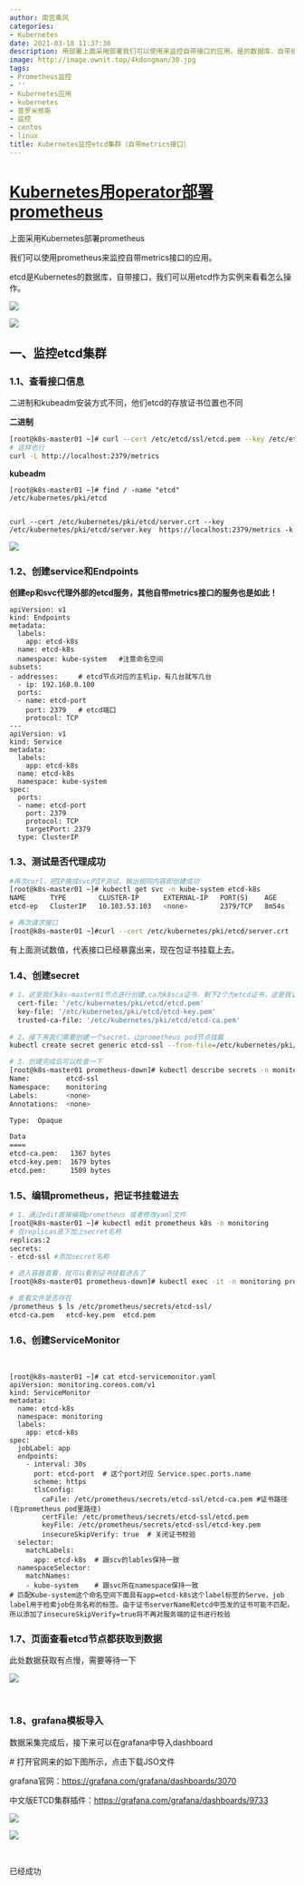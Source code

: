 ```yaml
---
author: 南宫乘风
categories:
- Kubernetes
date: 2021-03-18 11:37:38
description: 用部署上面采用部署我们可以使用来监控自带接口的应用。是的数据库，自带接口，我们可以用作为实例来看看怎么操作。一、监控集群、查看接口信息二进制和安装方式不同，他们的存放证书位置也不同二进制这样也行、创建。。。。。。。
image: http://image.ownit.top/4kdongman/30.jpg
tags:
- Prometheus监控
- ''
- Kubernetes应用
- kubernetes
- 普罗米修斯
- 监控
- centos
- linux
title: Kubernetes监控etcd集群（自带metrics接口）
---
```


<!--more-->

# [Kubernetes用operator部署prometheus](https://blog.csdn.net/heian_99/article/details/114953970)

上面采用Kubernetes部署prometheus

我们可以使用prometheus来监控自带metrics接口的应用。

etcd是Kubernetes的数据库，自带接口，我们可以用etcd作为实例来看看怎么操作。

![](http://image.ownit.top/csdn/20210318113651800.png)

![](http://image.ownit.top/csdn/20210318113706531.png)

## 一、监控etcd集群

### 1.1、查看接口信息

二进制和kubeadm安装方式不同，他们etcd的存放证书位置也不同

**二进制**

```bash
[root@k8s-master01 ~]# curl --cert /etc/etcd/ssl/etcd.pem --key /etc/etcd/ssl/etcd-key.pem  https://192.168.1.201:2379/metrics -k 
# 这样也行
curl -L http://localhost:2379/metrics
```

**kubeadm**

```
[root@k8s-master01 ~]# find / -name "etcd"
/etc/kubernetes/pki/etcd


curl --cert /etc/kubernetes/pki/etcd/server.crt --key /etc/kubernetes/pki/etcd/server.key  https://localhost:2379/metrics -k
```

![](http://image.ownit.top/csdn/20210318092912784.png)

### 1.2、创建service和Endpoints

**创建ep和svc代理外部的etcd服务，其他自带metrics接口的服务也是如此！**

```
apiVersion: v1
kind: Endpoints
metadata:
  labels:
    app: etcd-k8s
  name: etcd-k8s
  namespace: kube-system   #注意命名空间
subsets:
- addresses:     # etcd节点对应的主机ip，有几台就写几台
  - ip: 192.168.0.100
  ports:
  - name: etcd-port
    port: 2379   # etcd端口
    protocol: TCP
---
apiVersion: v1
kind: Service 
metadata:
  labels:
    app: etcd-k8s
  name: etcd-k8s
  namespace: kube-system
spec:
  ports:
  - name: etcd-port
    port: 2379
    protocol: TCP
    targetPort: 2379
  type: ClusterIP
```

### 1.3、测试是否代理成功

```bash
#再次curl，把IP换成svc的IP测试，输出相同内容即创建成功
[root@k8s-master01 ~]# kubectl get svc -n kube-system etcd-k8s
NAME      TYPE        CLUSTER-IP      EXTERNAL-IP   PORT(S)    AGE
etcd-ep   ClusterIP   10.103.53.103   <none>        2379/TCP   8m54s

# 再次请求接口
[root@k8s-master01 ~]#curl --cert /etc/kubernetes/pki/etcd/server.crt --key /etc/kubernetes/pki/etcd/server.key  https://10.96.156.166:2379/metrics -k
```

有上面测试数值，代表接口已经暴露出来，现在包证书挂载上去。

### 1.4、创建secret

```bash
# 1、这里我们k8s-master01节点进行创建,ca为k8sca证书，剩下2个为etcd证书，这是我证书所在位置
  cert-file: '/etc/kubernetes/pki/etcd/etcd.pem'
  key-file: '/etc/kubernetes/pki/etcd/etcd-key.pem'
  trusted-ca-file: '/etc/kubernetes/pki/etcd/etcd-ca.pem'
  
# 2、接下来我们需要创建一个secret，让prometheus pod节点挂载
kubectl create secret generic etcd-ssl --from-file=/etc/kubernetes/pki/etcd/etcd-ca.pem --from-file=/etc/kubernetes/pki/etcd/etcd.pem --from-file=/etc/kubernetes/pki/etcd/etcd-key.pem -n monitoring

# 3、创建完成后可以检查一下
[root@k8s-master01 prometheus-down]# kubectl describe secrets -n monitoring etcd-ssl
Name:         etcd-ssl
Namespace:    monitoring
Labels:       <none>
Annotations:  <none>

Type:  Opaque

Data
====
etcd-ca.pem:   1367 bytes
etcd-key.pem:  1679 bytes
etcd.pem:      1509 bytes
```

### 1.5、编辑prometheus，把证书挂载进去

```bash
# 1、通过edit直接编辑prometheus 或者修改yaml文件
[root@k8s-master01 ~]# kubectl edit prometheus k8s -n monitoring
# 在replicas底下加上secret名称
replicas:2
secrets:
- etcd-ssl #添加secret名称

# 进入容器查看，就可以看到证书挂载进去了
[root@k8s-master01 prometheus-down]# kubectl exec -it -n monitoring prometheus-k8s-0 /bin/sh

# 查看文件是否存在
/prometheus $ ls /etc/prometheus/secrets/etcd-ssl/
etcd-ca.pem   etcd-key.pem  etcd.pem
```

### 1.6、创建ServiceMonitor

 

```
[root@k8s-master01 ~]# cat etcd-servicemonitor.yaml
apiVersion: monitoring.coreos.com/v1
kind: ServiceMonitor
metadata:
  name: etcd-k8s
  namespace: monitoring
  labels:
    app: etcd-k8s
spec:
  jobLabel: app
  endpoints:
    - interval: 30s
      port: etcd-port  # 这个port对应 Service.spec.ports.name
      scheme: https
      tlsConfig:
        caFile: /etc/prometheus/secrets/etcd-ssl/etcd-ca.pem #证书路径 (在prometheus pod里路径)
        certFile: /etc/prometheus/secrets/etcd-ssl/etcd.pem
        keyFile: /etc/prometheus/secrets/etcd-ssl/etcd-key.pem
        insecureSkipVerify: true  # 关闭证书校验
  selector:
    matchLabels:
      app: etcd-k8s  # 跟scv的lables保持一致
  namespaceSelector:
    matchNames:
    - kube-system    # 跟svc所在namespace保持一致
# 匹配Kube-system这个命名空间下面具有app=etcd-k8s这个label标签的Serve，job label用于检索job任务名称的标签。由于证书serverName和etcd中签发的证书可能不匹配，所以添加了insecureSkipVerify=true将不再对服务端的证书进行校验
```

### 1.7、页面查看etcd节点都获取到数据

此处数据获取有点慢，需要等待一下

![](http://image.ownit.top/csdn/20210318113345313.png)

 

### 1.8、grafana模板导入

数据采集完成后，接下来可以在grafana中导入dashboard

\# 打开官网来的如下图所示，点击下载JSO文件

grafana官网：https://grafana.com/grafana/dashboards/3070

中文版ETCD集群插件：https://grafana.com/grafana/dashboards/9733

![](http://image.ownit.top/csdn/77e241eb8608cb2b5c8ff73c0c283a14.png)

![](http://image.ownit.top/csdn/20210318113557437.png)

 

已经成功
